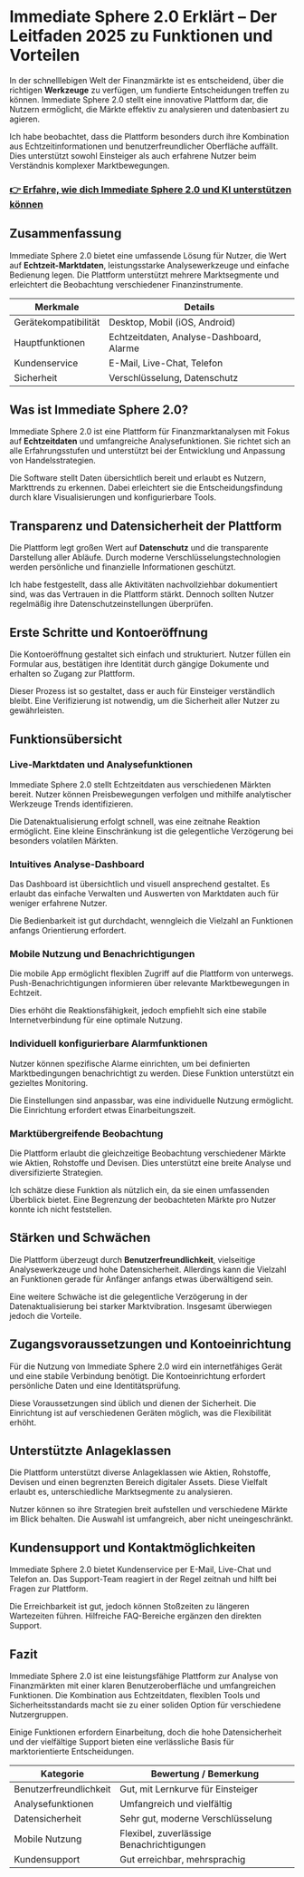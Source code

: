 # Immediate Sphere 2.0 Erklärt – Der Leitfaden 2025 zu Funktionen und Vorteilen
   
In der schnelllebigen Welt der Finanzmärkte ist es entscheidend, über die richtigen **Werkzeuge** zu verfügen, um fundierte Entscheidungen treffen zu können. Immediate Sphere 2.0 stellt eine innovative Plattform dar, die Nutzern ermöglicht, die Märkte effektiv zu analysieren und datenbasiert zu agieren.

Ich habe beobachtet, dass die Plattform besonders durch ihre Kombination aus Echtzeitinformationen und benutzerfreundlicher Oberfläche auffällt. Dies unterstützt sowohl Einsteiger als auch erfahrene Nutzer beim Verständnis komplexer Marktbewegungen.

### [👉 Erfahre, wie dich Immediate Sphere 2.0 und KI unterstützen können](https://tinyurl.com/bdzxuruu)
## Zusammenfassung  
Immediate Sphere 2.0 bietet eine umfassende Lösung für Nutzer, die Wert auf **Echtzeit-Marktdaten**, leistungsstarke Analysewerkzeuge und einfache Bedienung legen. Die Plattform unterstützt mehrere Marktsegmente und erleichtert die Beobachtung verschiedener Finanzinstrumente.

| Merkmale                | Details                                  |
|------------------------|-----------------------------------------|
| Gerätekompatibilität    | Desktop, Mobil (iOS, Android)            |
| Hauptfunktionen        | Echtzeitdaten, Analyse-Dashboard, Alarme |
| Kundenservice          | E-Mail, Live-Chat, Telefon               |
| Sicherheit             | Verschlüsselung, Datenschutz             |

## Was ist Immediate Sphere 2.0?  
Immediate Sphere 2.0 ist eine Plattform für Finanzmarktanalysen mit Fokus auf **Echtzeitdaten** und umfangreiche Analysefunktionen. Sie richtet sich an alle Erfahrungsstufen und unterstützt bei der Entwicklung und Anpassung von Handelsstrategien.

Die Software stellt Daten übersichtlich bereit und erlaubt es Nutzern, Markttrends zu erkennen. Dabei erleichtert sie die Entscheidungsfindung durch klare Visualisierungen und konfigurierbare Tools.

## Transparenz und Datensicherheit der Plattform  
Die Plattform legt großen Wert auf **Datenschutz** und die transparente Darstellung aller Abläufe. Durch moderne Verschlüsselungstechnologien werden persönliche und finanzielle Informationen geschützt.

Ich habe festgestellt, dass alle Aktivitäten nachvollziehbar dokumentiert sind, was das Vertrauen in die Plattform stärkt. Dennoch sollten Nutzer regelmäßig ihre Datenschutzeinstellungen überprüfen.

## Erste Schritte und Kontoeröffnung  
Die Kontoeröffnung gestaltet sich einfach und strukturiert. Nutzer füllen ein Formular aus, bestätigen ihre Identität durch gängige Dokumente und erhalten so Zugang zur Plattform.

Dieser Prozess ist so gestaltet, dass er auch für Einsteiger verständlich bleibt. Eine Verifizierung ist notwendig, um die Sicherheit aller Nutzer zu gewährleisten.

## Funktionsübersicht  
### Live-Marktdaten und Analysefunktionen  
Immediate Sphere 2.0 stellt Echtzeitdaten aus verschiedenen Märkten bereit. Nutzer können Preisbewegungen verfolgen und mithilfe analytischer Werkzeuge Trends identifizieren.

Die Datenaktualisierung erfolgt schnell, was eine zeitnahe Reaktion ermöglicht. Eine kleine Einschränkung ist die gelegentliche Verzögerung bei besonders volatilen Märkten.

### Intuitives Analyse-Dashboard  
Das Dashboard ist übersichtlich und visuell ansprechend gestaltet. Es erlaubt das einfache Verwalten und Auswerten von Marktdaten auch für weniger erfahrene Nutzer.

Die Bedienbarkeit ist gut durchdacht, wenngleich die Vielzahl an Funktionen anfangs Orientierung erfordert.

### Mobile Nutzung und Benachrichtigungen  
Die mobile App ermöglicht flexiblen Zugriff auf die Plattform von unterwegs. Push-Benachrichtigungen informieren über relevante Marktbewegungen in Echtzeit.

Dies erhöht die Reaktionsfähigkeit, jedoch empfiehlt sich eine stabile Internetverbindung für eine optimale Nutzung.

### Individuell konfigurierbare Alarmfunktionen  
Nutzer können spezifische Alarme einrichten, um bei definierten Marktbedingungen benachrichtigt zu werden. Diese Funktion unterstützt ein gezieltes Monitoring.

Die Einstellungen sind anpassbar, was eine individuelle Nutzung ermöglicht. Die Einrichtung erfordert etwas Einarbeitungszeit.

### Marktübergreifende Beobachtung  
Die Plattform erlaubt die gleichzeitige Beobachtung verschiedener Märkte wie Aktien, Rohstoffe und Devisen. Dies unterstützt eine breite Analyse und diversifizierte Strategien.

Ich schätze diese Funktion als nützlich ein, da sie einen umfassenden Überblick bietet. Eine Begrenzung der beobachteten Märkte pro Nutzer konnte ich nicht feststellen.

## Stärken und Schwächen  
Die Plattform überzeugt durch **Benutzerfreundlichkeit**, vielseitige Analysewerkzeuge und hohe Datensicherheit. Allerdings kann die Vielzahl an Funktionen gerade für Anfänger anfangs etwas überwältigend sein.

Eine weitere Schwäche ist die gelegentliche Verzögerung in der Datenaktualisierung bei starker Marktvibration. Insgesamt überwiegen jedoch die Vorteile.

## Zugangsvoraussetzungen und Kontoeinrichtung  
Für die Nutzung von Immediate Sphere 2.0 wird ein internetfähiges Gerät und eine stabile Verbindung benötigt. Die Kontoeinrichtung erfordert persönliche Daten und eine Identitätsprüfung.

Diese Voraussetzungen sind üblich und dienen der Sicherheit. Die Einrichtung ist auf verschiedenen Geräten möglich, was die Flexibilität erhöht.

## Unterstützte Anlageklassen  
Die Plattform unterstützt diverse Anlageklassen wie Aktien, Rohstoffe, Devisen und einen begrenzten Bereich digitaler Assets. Diese Vielfalt erlaubt es, unterschiedliche Marktsegmente zu analysieren.

Nutzer können so ihre Strategien breit aufstellen und verschiedene Märkte im Blick behalten. Die Auswahl ist umfangreich, aber nicht uneingeschränkt.

## Kundensupport und Kontaktmöglichkeiten  
Immediate Sphere 2.0 bietet Kundenservice per E-Mail, Live-Chat und Telefon an. Das Support-Team reagiert in der Regel zeitnah und hilft bei Fragen zur Plattform.

Die Erreichbarkeit ist gut, jedoch können Stoßzeiten zu längeren Wartezeiten führen. Hilfreiche FAQ-Bereiche ergänzen den direkten Support.

## Fazit  
Immediate Sphere 2.0 ist eine leistungsfähige Plattform zur Analyse von Finanzmärkten mit einer klaren Benutzeroberfläche und umfangreichen Funktionen. Die Kombination aus Echtzeitdaten, flexiblen Tools und Sicherheitsstandards macht sie zu einer soliden Option für verschiedene Nutzergruppen.

Einige Funktionen erfordern Einarbeitung, doch die hohe Datensicherheit und der vielfältige Support bieten eine verlässliche Basis für marktorientierte Entscheidungen.

| Kategorie                | Bewertung / Bemerkung                  |
|-------------------------|--------------------------------------|
| Benutzerfreundlichkeit  | Gut, mit Lernkurve für Einsteiger     |
| Analysefunktionen       | Umfangreich und vielfältig             |
| Datensicherheit         | Sehr gut, moderne Verschlüsselung     |
| Mobile Nutzung          | Flexibel, zuverlässige Benachrichtigungen |
| Kundensupport           | Gut erreichbar, mehrsprachig           |